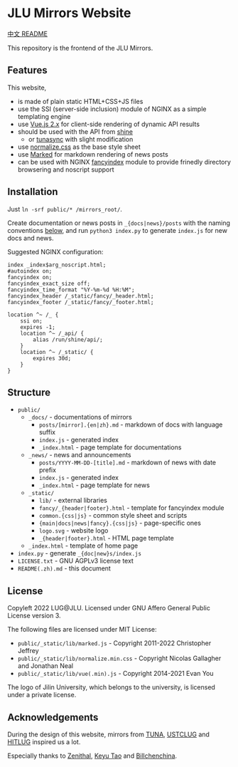# JLU Mirrors Website

[中文 README](./README.zh.md)

This repository is the frontend of the JLU Mirrors.

## Features

This website,

- is made of plain static HTML+CSS+JS files
- use the SSI (server-side inclusion) module of NGINX as a simple templating engine
- use [Vue.js 2.x](https://github.com/vuejs/vue) for client-side rendering of dynamic API results
- should be used with the API from [shine](https://github.com/JLULUG/shine)
    - or [tunasync](https://github.com/tuna/tunasync) with slight modification
- use [normalize.css](https://github.com/necolas/normalize.css) as the base style sheet
- use [Marked](https://github.com/markedjs/marked) for markdown rendering of news posts
- can be used with NGINX [fancyindex](https://github.com/aperezdc/ngx-fancyindex) module to provide frinedly directory browsering and noscript support

## Installation

Just `ln -srf public/* /mirrors_root/`.

Create documentation or news posts in `_{docs|news}/posts` with the naming conventions [below](#structure), and run `python3 index.py` to generate `index.js` for new docs and news.

Suggested NGINX configuration:

```
index _index$arg_noscript.html;
#autoindex on;
fancyindex on;
fancyindex_exact_size off;
fancyindex_time_format "%Y-%m-%d %H:%M";
fancyindex_header /_static/fancy/_header.html;
fancyindex_footer /_static/fancy/_footer.html;

location ^~ /_ {
    ssi on;
    expires -1;
    location ^~ /_api/ {
        alias /run/shine/api/;
    }
    location ^~ /_static/ {
        expires 30d;
    }
}
```

## Structure

- `public/`
    - `_docs/` - documentations of mirrors
        - `posts/[mirror].{en|zh}.md` - markdown of docs with language suffix
        - `index.js` - generated index
        - `_index.html` - page template for documentations
    - `_news/` - news and announcements
        - `posts/YYYY-MM-DD-[title].md` - markdown of news with date prefix
        - `index.js` - generated index
        - `_index.html` - page template for news
    - `_static/`
        - `lib/` - external libraries
        - `fancy/_{header|footer}.html` - template for fancyindex module
        - `common.{css|js}` - common style sheet and scripts
        - `{main|docs|news|fancy}.{css|js}` - page-specific ones
        - `logo.svg` - website logo
        - `_{header|footer}.html` - HTML page template
    - `_index.html` - template of home page
- `index.py` - generate `_{doc|new}s/index.js`
- `LICENSE.txt` - GNU AGPLv3 license text
- `README(.zh).md` - this document

## License

Copyleft 2022 LUG@JLU. Licensed under GNU Affero General Public License version 3.

The following files are licensed under MIT License:

- `public/_static/lib/marked.js` - Copyright 2011-2022 Christopher Jeffrey
- `public/_static/lib/normalize.min.css` - Copyright Nicolas Gallagher and Jonathan Neal
- `public/_static/lib/vue(.min).js` - Copyright 2014-2021 Evan You

The logo of Jilin University, which belongs to the university, is licensed under a private license.

## Acknowledgements

During the design of this website, mirrors from [TUNA](https://mirrors.tuna.tsinghua.edu.cn), [USTCLUG](https://mirrors.ustc.edu.cn) and [HITLUG](https://mirrors.hit.edu.cn) inspired us a lot.

Especially thanks to [Zenithal](https://github.com/ZenithalHourlyRate), [Keyu Tao](https://github.com/taoky) and [Billchenchina](https://github.com/BIllchenchina).
